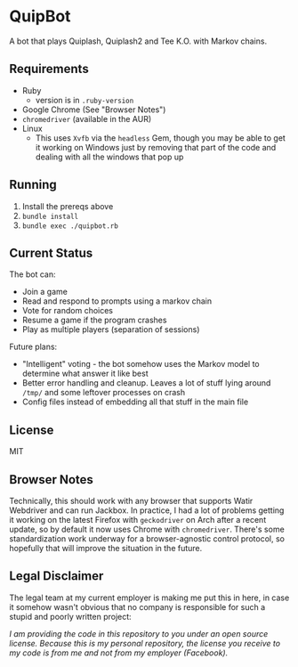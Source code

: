 # QuipBot

A bot that plays Quiplash, Quiplash2 and Tee K.O. with Markov chains.

## Requirements

- Ruby
    - version is in `.ruby-version`
- Google Chrome (See "Browser Notes")
- `chromedriver` (available in the AUR)
- Linux
    - This uses `Xvfb` via the `headless` Gem, though you may be able to get it
      working on Windows just by removing that part of the code and dealing with
      all the windows that pop up

## Running

1. Install the prereqs above
2. `bundle install`
3. `bundle exec ./quipbot.rb`

## Current Status

The bot can:
- Join a game
- Read and respond to prompts using a markov chain
- Vote for random choices
- Resume a game if the program crashes
- Play as multiple players (separation of sessions)

Future plans:
- "Intelligent" voting - the bot somehow uses the Markov model to determine what
  answer it like best
- Better error handling and cleanup. Leaves a lot of stuff lying around `/tmp/`
  and some leftover processes on crash
- Config files instead of embedding all that stuff in the main file

## License

MIT

## Browser Notes

Technically, this should work with any browser that supports Watir Webdriver and
can run Jackbox. In practice, I had a lot of problems getting it working on the
latest Firefox with `geckodriver` on Arch after a recent update, so by default
it now uses Chrome with `chromedriver`. There's some standardization work
underway for a browser-agnostic control protocol, so hopefully that will improve
the situation in the future.

## Legal Disclaimer

The legal team at my current employer is making me put this in here, in case it
somehow wasn't obvious that no company is responsible for such a stupid and
poorly written project:

*I am providing the code in this repository to you under an open source license.
Because this is my personal repository, the license you receive to my code is
from me and not from my employer (Facebook).*
